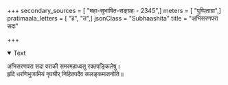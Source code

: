 +++
secondary_sources = [ "महा-सुभाषित-सङ्ग्रहः - 2345",]
meters = [ "पुष्पिताग्रा",]
pratimaala_letters = [ "ह", "त",]
jsonClass = "Subhaashita"
title = "अभिसरणपरा सदा"

+++

<details open><summary>Text</summary>

अभिसरणपरा सदा वराकी समरमहाध्वसु रक्तपङ्किलेषु।  
हृदि धरणिभुजामियं नृपश्रीर् निहितपदैव कलङ्कमातनोति॥
</details>
